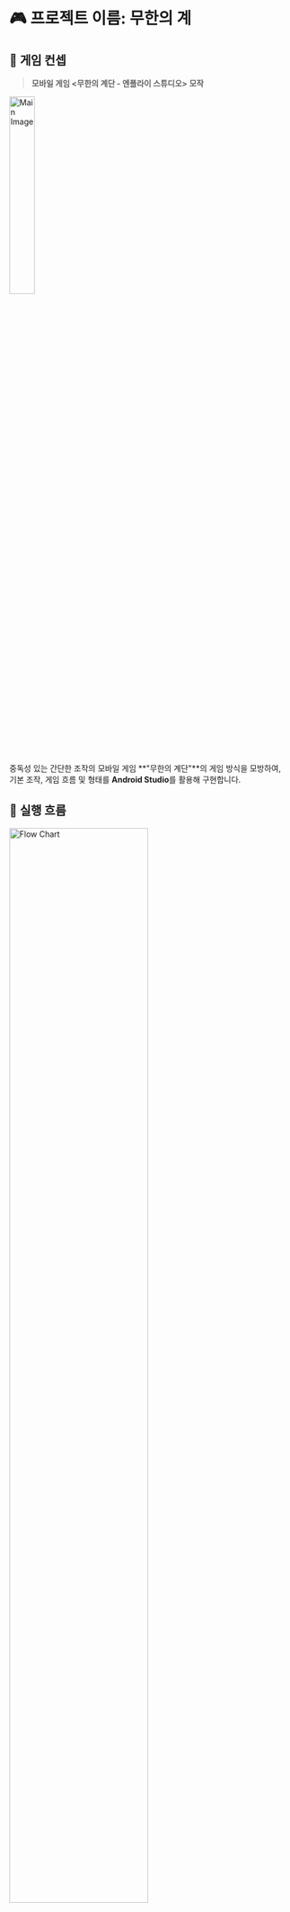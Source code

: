 # 🎮 프로젝트 이름: 무한의 계

## 📌 게임 컨셉  
> **모바일 게임 <무한의 계단 - 엔플라이 스튜디오> 모작**

<img src="https://github.com/user-attachments/assets/ec34232b-3bfe-4fa1-9ea0-e3e09759fb3a" width="30%" alt="Main Image"/>

중독성 있는 간단한 조작의 모바일 게임 **"무한의 계단"**의 게임 방식을 모방하여,  
기본 조작, 게임 흐름 및 형태를 **Android Studio**를 활용해 구현합니다.


## 🔄 실행 흐름

<img src="https://github.com/user-attachments/assets/a87c217d-503a-4151-acaa-bd44645110d9" width="70%" alt="Flow Chart"/>


- 좌측: **메인 화면**  
- 우측: **게임 진행 화면**

### 🎯 게임 진행 방식
![image](https://github.com/user-attachments/assets/76474f61-8857-49f9-a8c4-2fd261a0ffd6)





## 🗓️ 개발 일정

| 주차 | 내용 |
|------|------|
| 1주차 | 리소스 수집 및 환경 설정 |
| 2주차 | 프레임워크 구현 |
| 3주차 | 캐릭터 구현 |
| 4주차 | 계단 및 장애물 생성 로직 |
| 5주차 | 점수 및 게임 오버 시스템 |
| 6주차 | 아이템 구현 |
| 7주차 | 사운드 및 효과 추가 |
| 8주차 | 최종 점검 및 발표 자료 준비 |

---

